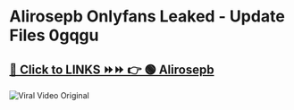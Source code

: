 
 # Alirosepb Onlyfans Leaked - Update Files 0gqgu

## <h2><a href="https://clipsfans.com/Alirosepb&ref=git">🔗 Click to LINKS ⏩⏩ 👉 🟢 Alirosepb </a></h2>

<a href="https://clipsfans.com/Alirosepb&ref=git" rel="nofollow" data-target="animated-image.originalLink"><img src="https://i.ibb.co.com/xMMVF88/686577567.gif" alt="Viral Video Original" style="max-width: 100%; display: inline-block;" data-target="animated-image.originalImage"></a>


